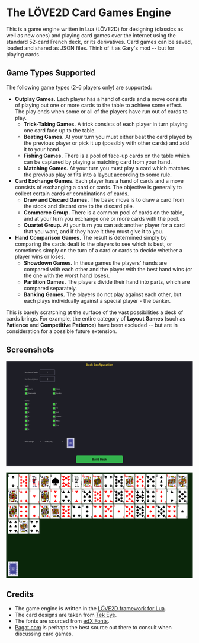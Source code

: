 # The LÖVE2D Card Games Engine

This is a game engine written in Lua (LÖVE2D) for designing (classics as well as new ones) and playing card games over the internet using the standard 52-card French deck, or its derivatives. Card games can be saved, loaded and shared as JSON files. Think of it as Gary's mod -- but for playing cards.

## Game Types Supported

The following game types (2-6 players only) are supported:

* **Outplay Games.** Each player has a hand of cards and a move consists of playing out one or more cards to the table to achieve some effect. The play ends when some or all of the players have run out of cards to play.
  * **Trick-Taking Games.** A trick consists of each player in turn playing one card face up to the table.
  * **Beating Games.** At your turn you must either beat the card played by the previous player or pick it up (possibly with other cards) and add it to your hand.
  * **Fishing Games.** There is a pool of face-up cards on the table which can be captured by playing a matching card from your hand.
  * **Matching Games.** At your turn you must play a card which matches the previous play or fits into a layout according to some rule.
* **Card Exchange Games.** Each player has a hand of cards and a move consists of exchanging a card or cards. The objective is generally to collect certain cards or combinations of cards.
  * **Draw and Discard Games.** The basic move is to draw a card from the stock and discard one to the discard pile.
  * **Commerce Group.** There is a common pool of cards on the table, and at your turn you exchange one or more cards with the pool.
  * **Quartet Group.** At your turn you can ask another player for a card that you want, and if they have it they must give it to you.
* **Hand Comparison Games.** The result is determined simply by comparing the cards dealt to the players to see which is best, or sometimes simply on the turn of a card or cards to decide whether a player wins or loses.
  * **Showdown Games.** In these games the players' hands are compared with each other and the player with the best hand wins (or the one with the worst hand loses).
  * **Partition Games.** The players divide their hand into parts, which are compared separately.
  * **Banking Games.** The players do not play against each other, but each plays individually against a special player - the banker.

This is barely scratching at the surface of the vast possibilities a deck of cards brings. For example, the entire category of **Layout Games** (such as **Patience** and **Competitive Patience**) have been excluded -- but are in consideration for a possible future extension.

## Screenshots

![Deck Builder](screenshot/deck_builder.png)

![Example Deck](screenshot/example_deck.png)

## Credits

* The game engine is written in the [LÖVE2D framework for Lua](https://www.love2d.org/).
* The card designs are taken from [Tek Eye](https://tekeye.uk/playing_cards/svg-playing-cards).
* The fonts are sourced from [edX Fonts](https://github.com/clintonb/edx-fonts).
* [Pagat.com](https://www.pagat.com/class/) is perhaps the best source out there to consult when discussing card games.
